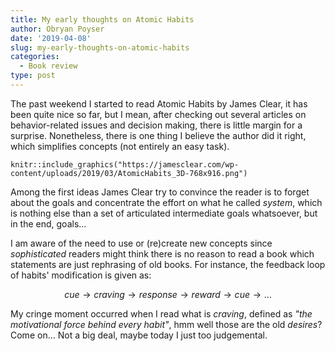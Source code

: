 ```yaml
---
title: My early thoughts on Atomic Habits
author: Obryan Poyser
date: '2019-04-08'
slug: my-early-thoughts-on-atomic-habits
categories:
  - Book review
type: post
---
```


The past weekend I started to read Atomic Habits by James Clear, it has been quite nice so far, but I mean, after checking out several articles on behavior-related issues and decision making, there is little margin for a surprise. Nonetheless, there is one thing I believe the author did it right, which simplifies concepts (not entirely an easy task).

```{r out.extra='style="float: left; height: 200px"', echo=F}
knitr::include_graphics("https://jamesclear.com/wp-content/uploads/2019/03/AtomicHabits_3D-768x916.png")
```

Among the first ideas James Clear try to convince the reader is to forget about the goals and concentrate the effort on what he called *system*, which is nothing else than a set of articulated intermediate goals whatsoever, but in the end, goals...

I am aware of the need to use or (re)create new concepts since *sophisticated* readers might think there is no reason to read a book which statements are just rephrasing of old books. For instance, the feedback loop of habits' modification is given as:

$$
cue \to craving \to response \to reward \to cue \to \dots
$$

My cringe moment occurred when I read what is *craving*, defined as *"the motivational force behind every habit"*, hmm well those are the old *desires*? Come on... Not a big deal, maybe today I just too judgemental.
